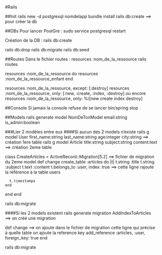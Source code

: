 #Rails 

##Init
rails new -d postgresql nomdelapp
bundle install
rails db:create ==> pour créer la db

##DBs
Pour lancer PostGre :
sudo service postgresql restart 

Création de la DB :
rails db:create

rails db:drop
rails db:migrate
rails db:seed

##Routes
Dans le fichier routes :
resources :nom_de_la_ressource
rails routes

resources :nom_de_la_ressource do
  resources :nom_de_la_ressource_enfant
end

resources :nom_de_la_ressource, except: [:destroy]
resources :nom_de_la_ressource, only: [:new, :create, :index, :destroy]
ou encore
resources :nom_de_la_ressource, only: %i[new create index destroy]

##Console
Si jamais la console refuse de se lancer
bin/spring stop

##Models
rails generate model NomDeTonModel email:string is_admin:boolean

###Lier 2 modèles entre eux
####Si aucun des 2 models n’existe
rails g model User first_name:string last_name:string age:integer city:string ==> création 1ere table
rails g model Article title:string subject:string content:text ==> création 2eme table

class CreateArticles < ActiveRecord::Migration[5.2] ==> fichier de migration du 2eme model
  def change
    create_table :articles do |t|
      t.string :title
      t.string :subject
      t.text :content
      t.belongs_to :user, index: true ==> cette ligne rajoute la référence à la table users

      t.timestamps
    end
  end
end

rails db:migrate



####Si les 2 models existent
rails generate migration AddIndexToArticles ==> on créé une migration

def change ==> on ajoute dans le fichier de migration cette ligne qui précise à quelle table on ajoute la reference key
  add_reference :articles, :user, foreign_key: true
end

rails db:migrate
